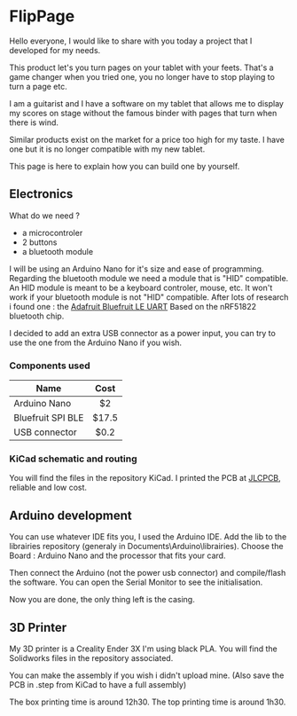 # FlipPage
Hello everyone,
I would like to share with you today a project that I developed for my needs.

This product let's you turn pages on your tablet with your feets. That's a game changer when you tried one, you no longer have to stop playing to turn a page etc.

I am a guitarist and I have a software on my tablet that allows me to display my scores on stage without the famous binder with pages that turn when there is wind.

Similar products exist on the market for a price too high for my taste. I have one but it is no longer compatible with my new tablet.

This page is here to explain how you can build one by yourself.

## Electronics
What do we need ?
- a microcontroler
- 2 buttons
- a bluetooth module

I will be using an Arduino Nano for it's size and ease of programming.
Regarding the bluetooth module we need a module that is "HID" compatible. An HID module is meant to be a keyboard controler, mouse, etc. It won't work if your bluetooth module is not "HID" compatible.
After lots of research i found one : the [Adafruit Bluefruit LE UART](https://www.adafruit.com/product/2479)
Based on the nRF51822 bluetooth chip.

I decided to add an extra USB connector as a power input, you can try to use the one from the Arduino Nano if you wish.

### Components used

| Name                  |  Cost |
| --------------------- |:-----:|
| Arduino Nano          |   $2  |
| Bluefruit SPI BLE     | $17.5 |
| USB connector         |  $0.2 |

### KiCad schematic and routing
You will find the files in the repository KiCad.
I printed the PCB at [JLCPCB](https://jlcpcb.com/), reliable and low cost.


## Arduino development
You can use whatever IDE fits you, I used the Arduino IDE.
Add the lib to the librairies repository (generaly in Documents\Arduino\librairies).
Choose the Board : Arduino Nano and the processor that fits your card.

Then connect the Arduino (not the power usb connector) and compile/flash the software. 
You can open the Serial Monitor to see the initialisation.

Now you are done, the only thing left is the casing.

## 3D Printer
My 3D printer is a Creality Ender 3X I'm using black PLA.
You will find the Solidworks files in the repository associated.

You can make the assembly if you wish i didn't upload mine. (Also save the PCB in .step from KiCad to have a full assembly)

The box printing time is around 12h30.
The top printing time is around 1h30.
